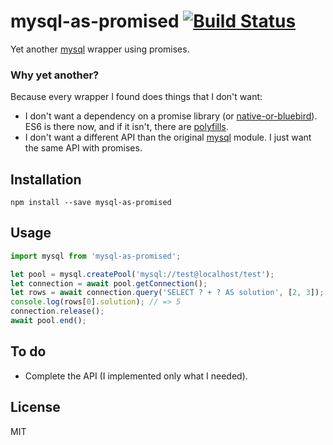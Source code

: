 # mysql-as-promised [![Build Status](https://travis-ci.org/object-layer/mysql-as-promised.svg?branch=master)](https://travis-ci.org/object-layer/mysql-as-promised)

Yet another [mysql](https://www.npmjs.com/package/mysql) wrapper using promises.

### Why yet another?

Because every wrapper I found does things that I don't want:

- I don't want a dependency on a promise library (or  [native-or-bluebird](https://www.npmjs.com/package/native-or-bluebird)). ES6 is there now, and if it isn't, there are [polyfills](https://www.npmjs.com/package/core-js).
- I don't want a different API than the original [mysql](https://www.npmjs.com/package/mysql) module. I just want the same API with promises.

## Installation

```
npm install --save mysql-as-promised
```

## Usage

```javascript
import mysql from 'mysql-as-promised';

let pool = mysql.createPool('mysql://test@localhost/test');
let connection = await pool.getConnection();
let rows = await connection.query('SELECT ? + ? AS solution', [2, 3]);
console.log(rows[0].solution); // => 5
connection.release();
await pool.end();
```

## To do

- Complete the API (I implemented only what I needed).

## License

MIT
